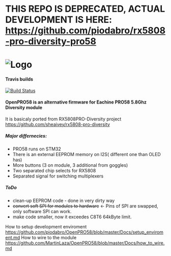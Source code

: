 # THIS REPO IS DEPRECATED, ACTUAL DEVELOPMENT IS HERE: https://github.com/piodabro/rx5808-pro-diversity-pro58


# ![Logo](Docs/DSC_0556.JPG)

#### Travis builds
[![Build Status](https://travis-ci.org/piodabro/OpenPRO58.svg?branch=master)](https://travis-ci.org/piodabro/OpenPRO58)

#### OpenPRO58 is an alternative firmware for Eachine PRO58 5.8Ghz Diversity module

It is basicaly ported from RX5808PRO-Diversity project https://github.com/sheaivey/rx5808-pro-diversity

##### Major differnecies:

- PRO58 runs on STM32
- There is an external EEPROM memory on I2S( different one than OLED has)
- More buttons (3 on module, 3 additional from goggles)
- Two separated chip selects for RX5808
- Separated signal for switching multiplexers


##### ToDo
- clean-up EEPROM code - done in very dirty way
- ~~convert soft SPI for modules to hardware~~ <- Pins of SPI are swapped, only software SPI can work.
- make code smaller, now it exceedes C8T6 64kByte limit.

How to setup development enviroment https://github.com/piodabro/OpenPRO58/blob/master/Docs/setup_enviroment.md
How to wire to the module https://github.com/MartinLaza/OpenPRO58/blob/master/Docs/how_to_wire.md
